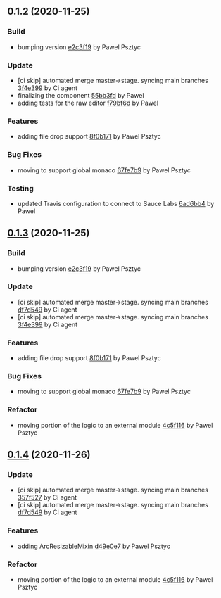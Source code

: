 <a name="0.1.2"></a>
## 0.1.2 (2020-11-25)

### Build

* bumping version [e2c3f19](https://github.com/advanced-rest-client/body-editor/commit/e2c3f19e819d0df01e15cfaa19a59a0c19a6f257) by Pawel Psztyc


### Update

* [ci skip] automated merge master->stage. syncing main branches [3f4e399](https://github.com/advanced-rest-client/body-editor/commit/3f4e399bb13db9b2448b5665778cdfaca8c165dc) by Ci agent
* finalizing the component [55bb3fd](https://github.com/advanced-rest-client/body-editor/commit/55bb3fda808a653abde777d2c80f01c8e78153a1) by Pawel
* adding tests for the raw editor [f79bf6d](https://github.com/advanced-rest-client/body-editor/commit/f79bf6da686446c1229d687ace357585cb54dc51) by Pawel


### Features

* adding file drop support [8f0b171](https://github.com/advanced-rest-client/body-editor/commit/8f0b171d119c654388ce7c3fc7d22749d89cd2ac) by Pawel Psztyc


### Bug Fixes

* moving to support global monaco [67fe7b9](https://github.com/advanced-rest-client/body-editor/commit/67fe7b946be5e207aeab00f02d720ff69d361163) by Pawel Psztyc


### Testing

* updated Travis configuration to connect to Sauce Labs [6ad6bb4](https://github.com/advanced-rest-client/body-editor/commit/6ad6bb421a90a68b8bb3d2b02f7a08b76ec79f25) by Pawel


<a name="0.1.3"></a>
## [0.1.3](https://github.com/advanced-rest-client/body-editor/compare/0.1.0...0.1.3) (2020-11-25)

### Build

* bumping version [e2c3f19](https://github.com/advanced-rest-client/body-editor/commit/e2c3f19e819d0df01e15cfaa19a59a0c19a6f257) by Pawel Psztyc


### Update

* [ci skip] automated merge master->stage. syncing main branches [df7d549](https://github.com/advanced-rest-client/body-editor/commit/df7d54901932f1e8bdc524c1ba14812451abd163) by Ci agent
* [ci skip] automated merge master->stage. syncing main branches [3f4e399](https://github.com/advanced-rest-client/body-editor/commit/3f4e399bb13db9b2448b5665778cdfaca8c165dc) by Ci agent


### Features

* adding file drop support [8f0b171](https://github.com/advanced-rest-client/body-editor/commit/8f0b171d119c654388ce7c3fc7d22749d89cd2ac) by Pawel Psztyc


### Bug Fixes

* moving to support global monaco [67fe7b9](https://github.com/advanced-rest-client/body-editor/commit/67fe7b946be5e207aeab00f02d720ff69d361163) by Pawel Psztyc


### Refactor

* moving portion of the logic to an external module [4c5f116](https://github.com/advanced-rest-client/body-editor/commit/4c5f1162258aad9530d544bb1b4e1a2a6b4b5007) by Pawel Psztyc


<a name="0.1.4"></a>
## [0.1.4](https://github.com/advanced-rest-client/body-editor/compare/0.1.2...0.1.4) (2020-11-26)

### Update

* [ci skip] automated merge master->stage. syncing main branches [357f527](https://github.com/advanced-rest-client/body-editor/commit/357f5272eefbd2002fbe40467f95822451cc922d) by Ci agent
* [ci skip] automated merge master->stage. syncing main branches [df7d549](https://github.com/advanced-rest-client/body-editor/commit/df7d54901932f1e8bdc524c1ba14812451abd163) by Ci agent


### Features

* adding ArcResizableMixin [d49e0e7](https://github.com/advanced-rest-client/body-editor/commit/d49e0e73fa0cda44baa5c50739a24b24a2348d00) by Pawel Psztyc


### Refactor

* moving portion of the logic to an external module [4c5f116](https://github.com/advanced-rest-client/body-editor/commit/4c5f1162258aad9530d544bb1b4e1a2a6b4b5007) by Pawel Psztyc


